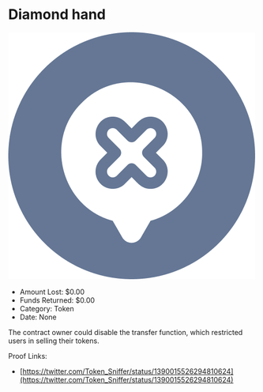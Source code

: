 # Diamond hand
![Diamond hand](/rektimages/Diamond-hand.png)
- Amount Lost: $0.00
- Funds Returned: $0.00
- Category: Token
- Date: None

The contract owner could disable the transfer function, which restricted users in selling their tokens.  
  



Proof Links:
- [https://twitter.com/Token_Sniffer/status/1390015526294810624](https://twitter.com/Token_Sniffer/status/1390015526294810624)


